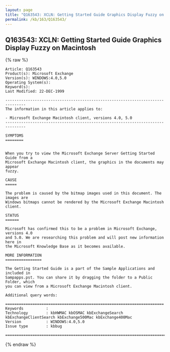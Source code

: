 ```yaml
---
layout: page
title: "Q163543: XCLN: Getting Started Guide Graphics Display Fuzzy on Macintosh"
permalink: /kb/163/Q163543/
---
```


## Q163543: XCLN: Getting Started Guide Graphics Display Fuzzy on Macintosh

{% raw %}

	Article: Q163543
	Product(s): Microsoft Exchange
	Version(s): WINDOWS:4.0,5.0
	Operating System(s): 
	Keyword(s): 
	Last Modified: 22-DEC-1999
	
	-------------------------------------------------------------------------------
	The information in this article applies to:
	
	- Microsoft Exchange Macintosh client, versions 4.0, 5.0 
	-------------------------------------------------------------------------------
	
	SYMPTOMS
	========
	
	
	When you try to view the Microsoft Exchange Server Getting Started Guide from a
	Microsoft Exchange Macintosh client, the graphics in the documents may appear
	fuzzy.
	
	CAUSE
	=====
	
	The problem is caused by the bitmap images used in this document. The images are
	Windows bitmaps cannot be rendered by the Microsoft Exchange Macintosh client.
	
	STATUS
	======
	
	Microsoft has confirmed this to be a problem in Microsoft Exchange, versions 4.0
	and 5.0. We are researching this problem and will post new information here in
	the Microsoft Knowledge Base as it becomes available.
	
	MORE INFORMATION
	================
	
	The Getting Started Guide is a part of the Sample Applications and included in
	Sampapps.pst. You can share it by dragging the folder to a Public Folder, which
	you can view from a Microsoft Exchange Macintosh client.
	
	Additional query words:
	
	======================================================================
	Keywords          :  
	Technology        : kbHWMAC kbOSMAC kbExchangeSearch kbExchangeClientSearch kbExchange500Mac kbExchange400Mac
	Version           : WINDOWS:4.0,5.0
	Issue type        : kbbug
	
	=============================================================================
	

{% endraw %}

